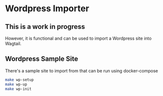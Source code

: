 # Wordpress Importer

## This is a work in progress

However, it is functional and can be used to import a Wordpress site into Wagtail.

## Wordpress Sample Site

There's a sample site to import from that can be run using docker-compose

```bash
make wp-setup
make wp-up
make wp-init
```
